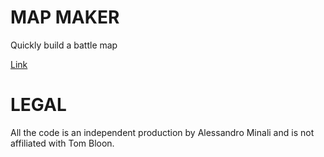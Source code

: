 # MAP MAKER
Quickly build a battle map

[Link](https://alessandrominali.github.io/maleghast/map.html)


# LEGAL

All the code is an independent production by Alessandro Minali and is not affiliated with Tom Bloon.

